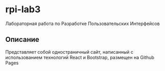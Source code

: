 # rpi-lab3
Лабораторная работа по Разработке Пользовательских Интерфейсов
## Описание
Представляет собой одностраничный сайт, написанный с использованием технологий React и Bootstrap, размещен на Github Pages
